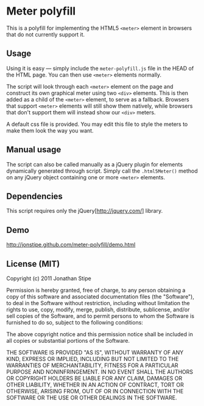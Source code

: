 # Meter polyfill

This is a polyfill for implementing the HTML5 `<meter>` element in browsers that do not currently support it.

## Usage

Using it is easy — simply include the `meter-polyfill.js` file in the HEAD of the HTML page. You can then use `<meter>` elements normally.

The script will look through each `<meter>` element on the page and construct its own graphical meter using two `<div>` elements. This is then added as a child of the `<meter>` element, to serve as a fallback. Browsers that support `<meter>` elements will still show them natively, while browsers that don't support them will instead show our `<div>` meters.

A default css file is provided. You may edit this file to style the meters to make them look the way you want.

## Manual usage

The script can also be called manually as a jQuery plugin for elements dynamically generated through script. Simply call the `.html5Meter()` method on any jQuery object containing one or more `<meter>` elements.

## Dependencies

This script requires only the jQuery[http://jquery.com/] library.

## Demo

http://jonstipe.github.com/meter-polyfill/demo.html

## License (MIT)
Copyright (c) 2011 Jonathan Stipe

Permission is hereby granted, free of charge, to any person obtaining
a copy of this software and associated documentation files (the
"Software"), to deal in the Software without restriction, including
without limitation the rights to use, copy, modify, merge, publish,
distribute, sublicense, and/or sell copies of the Software, and to
permit persons to whom the Software is furnished to do so, subject to
the following conditions:

The above copyright notice and this permission notice shall be
included in all copies or substantial portions of the Software.

THE SOFTWARE IS PROVIDED "AS IS", WITHOUT WARRANTY OF ANY KIND,
EXPRESS OR IMPLIED, INCLUDING BUT NOT LIMITED TO THE WARRANTIES OF
MERCHANTABILITY, FITNESS FOR A PARTICULAR PURPOSE AND
NONINFRINGEMENT. IN NO EVENT SHALL THE AUTHORS OR COPYRIGHT HOLDERS BE
LIABLE FOR ANY CLAIM, DAMAGES OR OTHER LIABILITY, WHETHER IN AN ACTION
OF CONTRACT, TORT OR OTHERWISE, ARISING FROM, OUT OF OR IN CONNECTION
WITH THE SOFTWARE OR THE USE OR OTHER DEALINGS IN THE SOFTWARE.